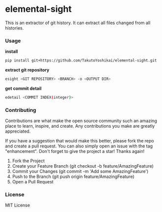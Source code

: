# elemental-sight
This is an extractor of git history. It can extract all files changed from all histories.

### Usage
**install**
```bash
pip install git+https://github.com/TakutoYoshikai/elemental-sight.git
```

**extract git repository**
```bash
esight <GIT REPOSITORY> <BRANCH> -o <OUTPUT DIR>
```

**get commit detail**
```bash
edetail <COMMIT INDEX(integer)>
```

### Contributing

Contributions are what make the open source community such an amazing place to learn, inspire, and create. Any contributions you make are greatly appreciated.

If you have a suggestion that would make this better, please fork the repo and create a pull request. You can also simply open an issue with the tag "enhancement". Don't forget to give the project a star! Thanks again!

1. Fork the Project
2. Create your Feature Branch (git checkout -b feature/AmazingFeature)
3. Commit your Changes (git commit -m 'Add some AmazingFeature')
4. Push to the Branch (git push origin feature/AmazingFeature)
5. Open a Pull Request

### License
MIT License

